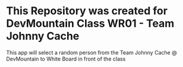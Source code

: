 # This Repository was created for DevMountain Class WR01 - Team Johnny Cache

This app will select a random person from the Team Johnny Cache @ DevMountain to White Board in front of the class